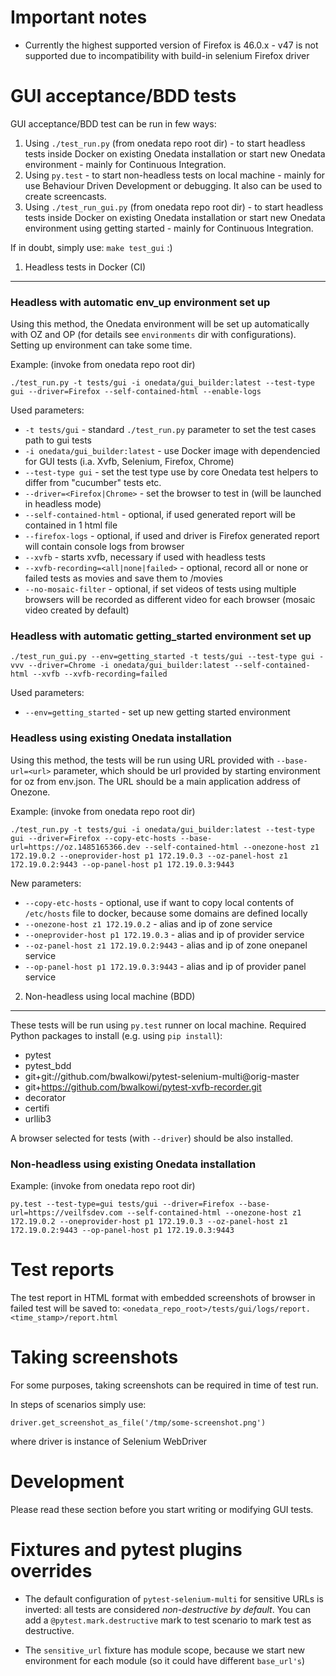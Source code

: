 Important notes
===============

- Currently the highest supported version of Firefox is 46.0.x - v47 is not supported due to incompatibility
with build-in selenium Firefox driver


GUI acceptance/BDD tests
========================

GUI acceptance/BDD test can be run in few ways:
1. Using ``./test_run.py`` (from onedata repo root dir) - to start headless tests inside Docker on existing Onedata
   installation or start new Onedata environment - mainly for Continuous Integration.
2. Using ``py.test`` - to start non-headless tests on local machine - mainly for use Behaviour Driven Development
   or debugging. It also can be used to create screencasts.
3. Using ``./test_run_gui.py`` (from onedata repo root dir) - to start headless tests inside Docker on existing Onedata
   installation or start new Onedata environment using getting started - mainly for Continuous Integration.

If in doubt, simply use: ``make test_gui`` :)

1. Headless tests in Docker (CI)
--------------------------------

### Headless with automatic env_up environment set up

Using this method, the Onedata environment will be set up automatically with OZ and OP (for details see ``environments``
dir with configurations). Setting up environment can take some time.

Example: (invoke from onedata repo root dir)
```
./test_run.py -t tests/gui -i onedata/gui_builder:latest --test-type gui --driver=Firefox --self-contained-html --enable-logs
```

Used parameters:

* ``-t tests/gui`` - standard ``./test_run.py`` parameter to set the test cases path to gui tests
* ``-i onedata/gui_builder:latest`` - use Docker image with dependencied for GUI tests (i.a. Xvfb, Selenium, Firefox, Chrome)
* ``--test-type gui`` - set the test type use by core Onedata test helpers to differ from "cucumber" tests etc.
* ``--driver=<Firefox|Chrome>`` - set the browser to test in (will be launched in headless mode)
* ``--self-contained-html`` - optional, if used generated report will be contained in 1 html file
* ``--firefox-logs`` - optional, if used and driver is Firefox generated report will contain console logs from browser
* ``--xvfb`` - starts xvfb, necessary if used with headless tests
* ``--xvfb-recording=<all|none|failed>`` - optional, record all or none or failed tests as movies and save them to <logdir>/movies
* ``--no-mosaic-filter`` - optional, if set videos of tests using multiple browsers will be recorded as different video for each browser (mosaic video created by default) 


### Headless with automatic getting_started environment set up

```
./test_run_gui.py --env=getting_started -t tests/gui --test-type gui -vvv --driver=Chrome -i onedata/gui_builder:latest --self-contained-html --xvfb --xvfb-recording=failed
```

Used parameters:

* ``--env=getting_started`` - set up new getting started environment


### Headless using existing Onedata installation

Using this method, the tests will be run using URL provided with ``--base-url=<url>`` parameter,
which should be url provided by starting environment for oz from env.json.
The URL should be a main application address of Onezone.

Example: (invoke from onedata repo root dir)
```
./test_run.py -t tests/gui -i onedata/gui_builder:latest --test-type gui --driver=Firefox --copy-etc-hosts --base-url=https://oz.1485165366.dev --self-contained-html --onezone-host z1 172.19.0.2 --oneprovider-host p1 172.19.0.3 --oz-panel-host z1 172.19.0.2:9443 --op-panel-host p1 172.19.0.3:9443
```

New parameters:

* ``--copy-etc-hosts`` - optional, use if want to copy local contents of ``/etc/hosts`` file to docker, because some domains are defined locally
* ``--onezone-host z1 172.19.0.2`` - alias and ip of zone service
* ``--oneprovider-host p1 172.19.0.3`` - alias and ip of provider service
* ``--oz-panel-host z1 172.19.0.2:9443`` - alias and ip of zone onepanel service
* ``--op-panel-host p1 172.19.0.3:9443`` - alias and ip of provider panel service


2. Non-headless using local machine (BDD)
-----------------------------------------------------

These tests will be run using ``py.test`` runner on local machine.
Required Python packages to install (e.g. using ``pip install``):

* pytest
* pytest_bdd
* git+git://github.com/bwalkowi/pytest-selenium-multi@orig-master
* git+https://github.com/bwalkowi/pytest-xvfb-recorder.git
* decorator
* certifi
* urllib3

A browser selected for tests (with ``--driver``) should be also installed.

### Non-headless using existing Onedata installation

Example: (invoke from onedata repo root dir)
```
py.test --test-type=gui tests/gui --driver=Firefox --base-url=https://veilfsdev.com --self-contained-html --onezone-host z1 172.19.0.2 --oneprovider-host p1 172.19.0.3 --oz-panel-host z1 172.19.0.2:9443 --op-panel-host p1 172.19.0.3:9443
```


Test reports
============

The test report in HTML format with embedded screenshots of browser in failed test will be saved to:
``<onedata_repo_root>/tests/gui/logs/report.<time_stamp>/report.html``


Taking screenshots
==================

For some purposes, taking screenshots can be required in time of test run.

In steps of scenarios simply use:
```
driver.get_screenshot_as_file('/tmp/some-screenshot.png')
```
where driver is instance of Selenium WebDriver

Development
===========

Please read these section before you start writing or modifying GUI tests.

Fixtures and pytest plugins overrides
=====================================

* The default configuration of ``pytest-selenium-multi`` for sensitive URLs is inverted:
all tests are considered *non-destructive by default*.
You can add a ``@pytest.mark.destructive`` mark to test scenario to mark test as destructive.

* The ``sensitive_url`` fixture has module scope, because we start new environment for each module
(so it could have different ``base_url's``)
